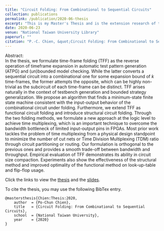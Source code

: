 ```yaml
---
title: "Circuit Folding: From Combinational to Sequential Circuits"
collection: publications
permalink: /publication/2020-06-thesis
excerpt: "This is my Master's Thesis and is the extension research of the [ICCAD 2019 paper](https://po-chun-chien.github.io/publication/2019-11-timeFold) and [DAC 2020 paper](https://po-chun-chien.github.io/publication/2020-07-timeMux)."
date: 2020-06-23
venue: "National Taiwan University Library"
paperurl: ""
citation: "P.-C. Chien, &quot;Circuit Folding: From Combinational to Sequential Circuits,&quot; <i>Master's Thesis, National Taiwan University</i>, 2020."
---
```

Abstract:  
In the thesis, we formulate time-frame folding (TFF) as the reverse operation of timeframe expansion in automatic test pattern generation (ATPG) and (un)bounded model checking.
While the latter converts a sequential circuit into a combinational one for some expansion bound of $k$ time-frames, the former attempts the opposite, which can be highly non-trivial as the subcircuit of each time-frame can be distinct.
TFF arises naturally in the context of testbench generation and bounded strategy generalization.
We propose an algorithm that finds a minimum-state finite state machine consistent with the input-output behavior of the combinational circuit under folding.
Furthermore, we extend TFF as functional circuit folding and introduce structural circuit folding.
Through the two folding methods, we formulate a new approach at the logic level to achieve time multiplexing, which is an important technique to overcome the bandwidth bottleneck of limited input-output pins in FPGAs.
Most prior work tackles the problem of time multiplexing from a physical design standpoint to minimize the number of cut nets or Time Division Multiplexing (TDM) ratio through circuit partitioning or routing.
Our formulation is orthogonal to the previous ones and provides a smooth trade-off between bandwidth and throughput.
Empirical evaluation of TFF demonstrates its ability in circuit size compaction.
Experiments also show the effectiveness of the structural method and improved optimality of the functional method on look-up-table and flip-flop usage.

Click the links to view the [thesis](http://www.airitilibrary.com/Publication/alDetailedMesh1?DocID=U0001-1806202020341600) and the [slides](http://po-chun-chien.github.io/files/slides/thesis20_slides.pdf).

To cite the thesis, you may use the following BibTex entry.
```
@mastersthesis{Chien:Thesis:2020,
    author  = {Po-Chun Chien},
    title   = {Circuit Folding: From Combinational to Sequential Circuits},
    school  = {National Taiwan University},
    year    = {2020}
}
```